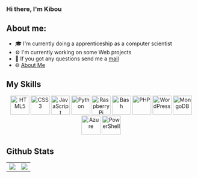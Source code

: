 ### Hi there, I'm Kibou

## About me:

- 🎓 I'm currently doing a apprenticeship as a computer scientist  
- ⚙️ I'm currently working on some Web projects
- 💭 If you got any questions send me a [mail](mailto:kibouakari@proton.me)  
-  🌐 [About Me](https://kibouakari.vercel.app)


## My Skills 
<div align="center"> 
<a href="https://en.wikipedia.org/wiki/HTML5" target="_blank"><img style="margin: 10px height:10px" src="https://profilinator.rishav.dev/skills-assets/html5-original-wordmark.svg" alt="HTML5" height="50" /></a> 
<a href="https://www.w3schools.com/css/" target="_blank"><img style="margin: 10px height:10px" src="https://profilinator.rishav.dev/skills-assets/css3-original-wordmark.svg" alt="CSS3" height="50" /></a> 
<a href="https://www.javascript.com/" target="_blank"><img style="margin: 10px height:10px" src="https://profilinator.rishav.dev/skills-assets/javascript-original.svg" alt="JavaScript" height="50" /></a> 
<a href="https://www.python.org/" target="_blank"><img style="margin: 10px height:10px" src="https://profilinator.rishav.dev/skills-assets/python-original.svg" alt="Python" height="50" /></a> 
<a href="https://www.raspberrypi.org/" target="_blank"><img style="margin: 10px height:10px" src="https://profilinator.rishav.dev/skills-assets/raspberrypi.png" alt="Raspberry Pi" height="50" /></a> 
<a href="https://www.gnu.org/software/bash/" target="_blank"><img style="margin: 10px height:10px" src="https://upload.wikimedia.org/wikipedia/commons/thumb/8/82/Gnu-bash-logo.svg/1200px-Gnu-bash-logo.svg.png" alt="Bash" height="50" /></a>
<a href="https://www.php.net/" target="_blank"><img style="margin: 10px height:10px" src="https://profilinator.rishav.dev/skills-assets/php-original.svg" alt="PHP" height="50" /></a> 
<a href="https://wordpress.com/" target="_blank"><img style="margin: 10px height:10px" src="https://profilinator.rishav.dev/skills-assets/wordpress.png" alt="WordPress" height="50" /></a> 
<a href="https://www.mongodb.com/" target="_blank"><img style="margin: 10px height:10px" src="https://profilinator.rishav.dev/skills-assets/mongodb-original-wordmark.svg" alt="MongoDB" height="50" /></a> 
<a href="https://azure.microsoft.com/en-in/" target="_blank"><img style="margin: 10px height:10px" src="https://profilinator.rishav.dev/skills-assets/microsoft_azure-icon.svg" alt="Azure" height="50" /></a> 
<a href="https://docs.microsoft.com/en-us/powershell/" target="_blank"><img style="margin: 10px height:10px" src="https://profilinator.rishav.dev/skills-assets/powershell.png" alt="PowerShell" height="50" /></a> 
</div>

## Github Stats

<table align="center">
  <tr>
    <td align="center">
      <img src="https://github-readme-stats-totoluto.vercel.app/api?username=kibouakari&show_icons=true&theme=tokyonight&hide=stars&include_all_commits=true&count_private=true" />
    </td>
    <td align="center">
      <img src="https://github-readme-stats.vercel.app/api/top-langs/?username=kibouakari&layout=compact&theme=tokyonight&include_all_commits=true&count_private=true" />
    </td>
  </tr>
</table>
